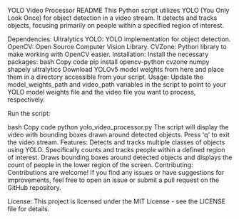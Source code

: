 YOLO Video Processor README
This Python script utilizes YOLO (You Only Look Once) for object detection in a video stream. It detects and tracks objects, focusing primarily on people within a specified region of interest.

Dependencies:
Ultralytics YOLO: YOLO implementation for object detection.
OpenCV: Open Source Computer Vision Library.
CVZone: Python library to make working with OpenCV easier.
Installation:
Install the necessary packages:
bash
Copy code
pip install opencv-python cvzone numpy shapely ultralytics
Download YOLOv5 model weights from here and place them in a directory accessible from your script.
Usage:
Update the model_weights_path and video_path variables in the script to point to your YOLO model weights file and the video file you want to process, respectively.

Run the script:

bash
Copy code
python yolo_video_processor.py
The script will display the video with bounding boxes drawn around detected objects. Press 'q' to exit the video stream.
Features:
Detects and tracks multiple classes of objects using YOLO.
Specifically counts and tracks people within a defined region of interest.
Draws bounding boxes around detected objects and displays the count of people in the lower region of the screen.
Contributing:
Contributions are welcome! If you find any issues or have suggestions for improvements, feel free to open an issue or submit a pull request on the GitHub repository.

License:
This project is licensed under the MIT License - see the LICENSE file for details.
